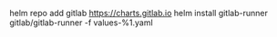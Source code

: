 helm repo add gitlab https://charts.gitlab.io
helm install gitlab-runner gitlab/gitlab-runner -f values-%1.yaml
